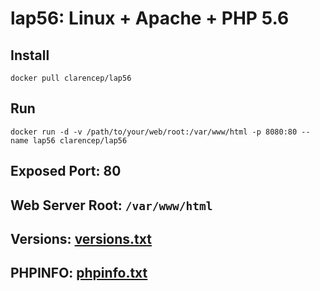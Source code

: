 # lap56: Linux + Apache + PHP 5.6

## Install

```
docker pull clarencep/lap56
```

## Run 

```
docker run -d -v /path/to/your/web/root:/var/www/html -p 8080:80 --name lap56 clarencep/lap56
```

## Exposed Port: 80

## Web Server Root: `/var/www/html`

## Versions: [versions.txt](./versions.txt)

## PHPINFO: [phpinfo.txt](./phpinfo.txt)

